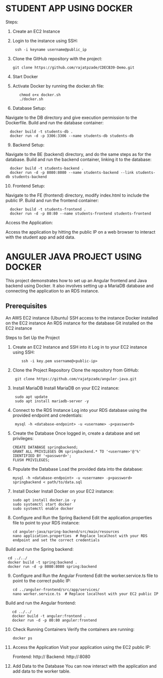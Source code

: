 #  STUDENT APP USING DOCKER

Steps:

1. Create an EC2 Instance

2. Login to the instance using SSH:

        ssh -i keyname username@public_ip

4. Clone the GitHub repository with the project:

       git clone https://github.com/rajatpzade/CDECB39-Demo.git

6. Start Docker

7. Activate Docker by running the docker.sh file:
          
          chmod o+x docker.sh
          ./docker.sh
8. Database Setup:

Navigate to the DB directory and give execution permission to the Dockerfile.
Build and run the database container:

      docker build -t students-db .
      docker run -d -p 3306:3306 --name students-db students-db
9. Backend Setup:

Navigate to the BE (backend) directory, and do the same steps as for the database.
Build and run the backend container, linking it to the database:

      docker build -t students-backend .
      docker run -d -p 8080:8080 --name students-backend --link students-db students-backend
10. Frontend Setup:

Navigate to the FE (frontend) directory, modify index.html to include the public IP.
Build and run the frontend container:
  
      docker build -t students-frontend .
      docker run -d -p 80:80 --name students-frontend students-frontend
Access the Application:

Access the application by hitting the public IP on a web browser to interact with the student app and add data.

# ANGULER JAVA PROJECT USING DOCKER
This project demonstrates how to set up an Angular frontend and Java backend using Docker. It also involves setting up a MariaDB database and connecting the application to an RDS instance.

## Prerequisites
An AWS EC2 instance (Ubuntu)
SSH access to the instance
Docker installed on the EC2 instance
An RDS instance for the database
Git installed on the EC2 instance

Steps to Set Up the Project
1. Create an EC2 Instance and SSH into it
Log in to your EC2 instance using SSH:

           ssh -i key.pem username@<public-ip>
2. Clone the Project Repository
Clone the repository from GitHub:
        
        git clone https://github.com/rajatpzade/anguler-java.git
4. Install MariaDB
Install MariaDB on your EC2 instance:

        sudo apt update
        sudo apt install mariadb-server -y
4. Connect to the RDS Instance
Log into your RDS database using the provided endpoint and credentials:

        mysql -h <database-endpoint> -u <username> -p<password>
5. Create the Database
Once logged in, create a database and set privileges:

       CREATE DATABASE springbackend;
       GRANT ALL PRIVILEGES ON springbackend.* TO '<username>'@'%' IDENTIFIED BY '<password>';
       FLUSH PRIVILEGES;

                                                                        
6. Populate the Database
Load the provided data into the database:

       mysql -h <database-endpoint> -u <username> -p<password> springbackend < path/to/data.sql
7. Install Docker
Install Docker on your EC2 instance:

       sudo apt install docker.io -y
       sudo systemctl start docker
       sudo systemctl enable docker

8. Configure and Run the Spring Backend
Edit the application.properties file to point to your RDS instance:

       cd anguler-java/spring-backend/src/main/resources
       nano application.properties  # Replace localhost with your RDS endpoint and set the correct credentials
Build and run the Spring backend:

     cd ../../
     docker build -t spring:backend .
     docker run -d -p 8080:8080 spring:backend

9. Configure and Run the Angular Frontend
Edit the worker.service.ts file to point to the correct public IP:

       cd ../anguler-frontend/src/app/services/
       nano worker.service.ts  # Replace localhost with your EC2 public IP
Build and run the Angular frontend:

       cd ../../
       docker build -t anguler:frontend .
       docker run -d -p 80:80 anguler:frontend
10. Check Running Containers
Verify the containers are running:

        docker ps
11. Access the Application
Visit your application using the EC2 public IP:

       Frontend: http://<public-ip>
Backend: http://<public-ip>:8080

12. Add Data to the Database
You can now interact with the application and add data to the worker table.
